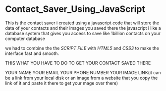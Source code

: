 # Contact_Saver_Using_JavaScript

This is the contact saver i created using a javascript code that will store the data of your contacts and their images you saved there
the javascript i like  a database system that gives you access to save like 1billion contacts on your computer database

we had to combine the  the *SCRIPT FILE* with *HTML5* and *CSS3* to make the interface fast and smooth.


THIS WHAT YOU HAVE TO DO TO GET YOUR CONTACT SAVED THERE

YOUR NAME
YOUR EMAIL
YOUR PHONE NUMBER
YOUR IMAGE LINK(it can be a link from your local disk or an image from a website that you copy the link of it and paste it there to get your mage over there)
